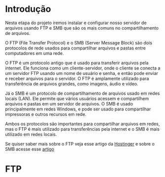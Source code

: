 # Introdução

Nesta etapa do projeto iremos instalar e configurar nosso servidor de arquivos usando FTP e SMB que são os mais comuns no compartilhamento de arquivos.<br>

O FTP (File Transfer Protocol) e o SMB (Server Message Block) são dois protocolos de rede usados para compartilhar arquivos e pastas entre computadores em uma rede.

O FTP é um protocolo antigo que é usado para transferir arquivos pela internet. Ele funciona como um cliente-servidor, onde o cliente se conecta a um servidor FTP usando um nome de usuário e senha, e então pode enviar e receber arquivos para o servidor. O FTP é amplamente utilizado para transferência de arquivos grandes, como imagens, áudio e vídeo.

Já o SMB é um protocolo de compartilhamento de arquivos usado em redes locais (LAN). Ele permite que vários usuários acessem e compartilhem arquivos e pastas em um servidor de arquivos. O SMB é usado principalmente em redes Windows, e pode ser usado para compartilhar impressoras e outros recursos em rede.

Ambos os protocolos são importantes para compartilhar arquivos em redes, mas o FTP é mais utilizado para transferências pela internet e o SMB é mais utilizado em redes locais.

Se quiser saber mais sobre o FTP veja esse artigo da [Hostinger](https://www.hostinger.com.br/tutoriais/ftp-o-que-e-como-funciona) e sobre o SMB acesse esse [artigo](https://learn.microsoft.com/en-us/windows-server/storage/file-server/file-server-smb-overview)


# FTP


